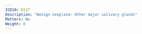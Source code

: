 ```yaml
---
ICD10: D117
Description: "Benign neoplasm: Other major salivary glands"
Matters: No
Weight: 0
---
```

